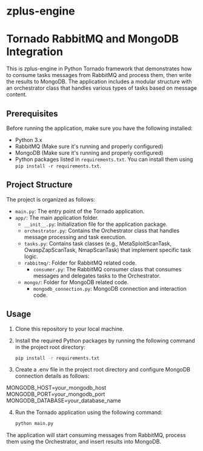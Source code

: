 # zplus-engine
# Tornado RabbitMQ and MongoDB Integration

This is zplus-engine in Python Tornado framework that demonstrates how to consume tasks messages from RabbitMQ and process them, then write the results to MongoDB. The application includes a modular structure with an orchestrator class that handles various types of tasks based on message content.

## Prerequisites

Before running the application, make sure you have the following installed:

- Python 3.x
- RabbitMQ (Make sure it's running and properly configured)
- MongoDB (Make sure it's running and properly configured)
- Python packages listed in `requirements.txt`. You can install them using `pip install -r requirements.txt`.

## Project Structure

The project is organized as follows:

- `main.py`: The entry point of the Tornado application.
- `app/`: The main application folder.
  - `__init__.py`: Initialization file for the application package.
  - `orchestrator.py`: Contains the Orchestrator class that handles message processing and task execution.
  - `tasks.py`: Contains task classes (e.g., MetaSploitScanTask, OwaspZapScanTask, NmapScanTask) that implement specific task logic.
  - `rabbitmq/`: Folder for RabbitMQ related code.
    - `consumer.py`: The RabbitMQ consumer class that consumes messages and delegates tasks to the Orchestrator.
  - `mongo/`: Folder for MongoDB related code.
    - `mongodb_connection.py`: MongoDB connection and interaction code.

## Usage

1. Clone this repository to your local machine.

2. Install the required Python packages by running the following command in the project root directory:

   ```bash
   pip install -r requirements.txt

3. Create a .env file in the project root directory and configure MongoDB connection details as follows:

MONGODB_HOST=your_mongodb_host
MONGODB_PORT=your_mongodb_port
MONGODB_DATABASE=your_database_name

4. Run the Tornado application using the following command:
    ```bash
    python main.py

The application will start consuming messages from RabbitMQ, process them using the Orchestrator, and insert results into MongoDB.
